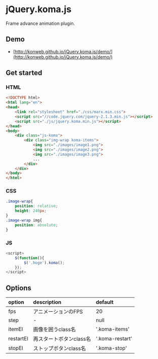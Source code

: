 # jQuery.koma.js

Frame advance animation plugin.

## Demo
- [http://konweb.github.io/jQuery.koma.js/demo/](http://konweb.github.io/jQuery.koma.js/demo/)

## Get started
### HTML
```html
<!DOCTYPE html>
<html lang="en">
<head>
	<link rel="stylesheet" href="./css/marx.min.css">
	<script src="//code.jquery.com/jquery-2.1.3.min.js"></script>
	<script src="./js/jquery.koma.min.js"></script>
</head>
<body>
	<div class="js-koma">
		<div class="img-wrap koma-items">
			<img src="./images/image1.png">
			<img src="./images/image2.png">
			<img src="./images/image3.png">
			...
		</div>
	</div>
</body>
</html>
```

### CSS
```css
.image-wrap{
	position: relative;
	height: 240px;
}
.image-wrap img{
	position: absolute;
}
```

### JS
```js
<script>
	$(function(){
		$('.hoge').koma();
	});
</script>
```

## Options

| option | description | default |
|:---|:---|:---|
| fps | アニメーションのFPS | 20 |
| step | - | null |
| itemEl | 画像を囲うclass名 | '.koma-items' |
| restartEl | 再スタートボタンclass名 | '.koma-restart' |
| stopEl | ストップボタンclass名 | '.koma-stop' |
